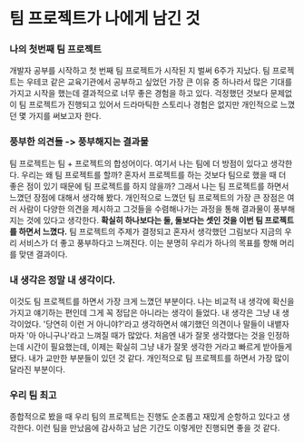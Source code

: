 # 팀 프로젝트가 나에게 남긴 것
### 나의 첫번째 팀 프로젝트
개발자 공부를 시작하고 첫 번째 팀 프로젝트가 시작된 지 벌써 6주가 지났다.
팀 프로젝트는 우테코 같은 교육기관에서 공부하고 싶었던 가장 큰 이유 중 하나라서 많은 기대를 가지고 시작을 했는데 결과적으로 너무 좋은 경험을 하고 있다.
걱정했던 것보다 문제없이 팀 프로젝트가 진행되고 있어서 드라마틱한 스토리나 경험은 없지만 개인적으로 느꼈던 몇 가지를 써보고자 한다.

### 풍부한 의견들 -> 풍부해지는 결과물
팀 프로젝트는 팀 + 프로젝트의 합성어이다. 여기서 나는 팀에 더 방점이 있다고 생각한다. 우리는 왜 팀 프로젝트를 할까?
혼자서 프로젝트를 하는 것보다 팀으로 했을 때 더 좋은 점이 있기 때문에 팀 프로젝트를 하지 않을까? 그래서 나는 팀 프로젝트를 하면서 느꼈던 장점에 대해서 생각해 봤다.
개인적으로 느꼈던 팀 프로젝트의 가장 큰 장점은 여러 사람이 다양한 의견을 제시하고 그것들을 수렴해나가는 과정을 통해 결과물이 풍부해지는 것에 있다고 생각한다.
**확실히 하나보다는 둘, 둘보다는 셋인 것을 이번 팀 프로젝트를 하면서 느꼈다.**
팀 프로젝트의 주제가 결정되고 혼자서 생각했던 그림보다 지금의 우리 서비스가 더 좋고 풍부하다고 느껴진다. 이는 분명히 우리가 하나의 목표를 향해 머리를 맞댄 결과이다.

### 내 생각은 정말 내 생각이다.
이것도 팀 프로젝트를 하면서 가장 크게 느꼈던 부분이다. 나는 비교적 내 생각에 확신을 가지고 얘기하는 편인데 그게 꼭 정답은 아니라는 생각이 들었다. 내 생각은 그냥 내 생각이었다. '당연히 이런 거 아니야?'라고 생각하면서 얘기했던 의견이나 말들이 내뱉자마자 '아 아니구나'라고 느껴질 때가 많았다.
처음엔 내가 잘못 생각했다는 것을 인정하는데 시간이 필요했는데, 이제는 확실히 그냥 내가 잘못 생각한 거라고 빠르게 받아들게 됐다.
내가 교만한 부분들이 있던 것 같다. 개인적으로 팀 프로젝트를 하면서 가장 많이 달라진 부분이다.

### 우리 팀 최고
종합적으로 봤을 때 우리 팀의 프로젝트는 진행도 순조롭고 재밌게 순항하고 있다고 생각한다.
이런 팀을 만났음에 감사하고 남은 기간도 이렇게만 진행되면 좋을 것 같다.

